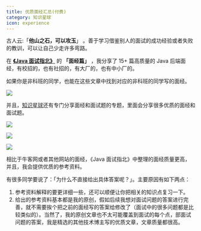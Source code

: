 ```yaml
---
title: 优质面经汇总(付费)
category: 知识星球
icon: experience
---
```


古人云:「**他山之石，可以攻玉**」 。善于学习借鉴别人的面试的成功经验或者失败的教训，可以让自己少走许多弯路。

在 **[《Java 面试指北》](../zhuanlan/java-mian-shi-zhi-bei.md)** 的 **「面经篇」** ，我分享了 15+ 篇高质量的 Java 后端面经，有校招的，也有社招的，有大厂的，也有中小厂的。

如果你是非科班的同学，也能在这些文章中找到对应的非科班的同学写的面经。

![](https://oss.javaguide.cn/githubjuejinjihua/thinkimage-20220612185810480.png)

并且，[知识星球](https://javaguide.cn/about-the-author/zhishixingqiu-two-years.html)还有专门分享面经和面试题的专题，里面会分享很多优质的面经和面试题。

![](https://oss.javaguide.cn/xingqiu/image-20220304120018731.png)

![](https://oss.javaguide.cn/xingqiu/image-20220628101743381.png)

![](https://oss.javaguide.cn/xingqiu/image-20220628101805897.png)

相比于牛客网或者其他网站的面经，《Java 面试指北》中整理的面经质量更高，并且，我会提供优质的参考资料。

有很多同学要说了：「为什么不直接给出具体答案呢？」。主要原因有如下两点：

1. 参考资料解释的要更详细一些，还可以顺便让你把相关的知识点复习一下。
2. 给出的参考资料基本都是我的原创，假如后续我想对面试问题的答案进行完善，就不需要挨个把之前的面经写的答案给修改了（面试中的很多问题都是比较类似的）。当然了，我的原创文章也不太可能覆盖到面试的每个点，部面试问题的答案，我是精选的其他技术博主写的优质文章，文章质量都很高。

<!-- @include: @planet.snippet.md -->
